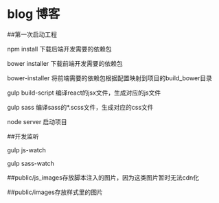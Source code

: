 # blog 博客
##第一次启动工程

npm install 下载后端开发需要的依赖包

bower installer 下载前端开发需要的依赖包

bower-installer 将前端需要的依赖包根据配置映射到项目的build_bower目录

gulp build-script 编译react的jsx文件，生成对应的js文件

gulp sass   编译sass的*.scss文件，生成对应的css文件

node server 启动项目

##开发监听

gulp js-watch

gulp sass-watch


##public/js_images存放脚本注入的图片，因为这类图片暂时无法cdn化

##public/images存放样式里的图片